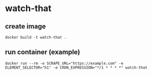 # watch-that
## create image
```
docker build -t watch-that .
```
## run container (example)
```
docker run --rm -e SCRAPE_URL="https://example.com" -e ELEMENT_SELECTOR="h1" -e CRON_EXPRESSION="*/1 * * * *" watch-that
```
